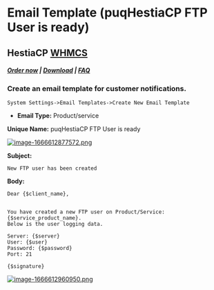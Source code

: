 # Email Template (puqHestiaCP FTP User is ready)

## HestiaCP **[WHMCS](https://puqcloud.com/link.php?id=77)**

##### [Order now](https://puqcloud.com/index.php?rp=/store/whmcs-module-hestiacp) | [Download](https://download.puqcloud.com/WHMCS/servers/PUQ_WHMCS-HestiaCP/) | [FAQ](https://faq.puqcloud.com/) 

### Create an email template for customer notifications.

```
System Settings->Email Templates->Create New Email Template
```

- **Email Type:** Product/service

**Unique Name:** puqHestiaCP FTP User is ready

[![image-1666612877572.png](https://doc.puq.info/uploads/images/gallery/2022-10/scaled-1680-/image-1666612877572.png)](https://doc.puq.info/uploads/images/gallery/2022-10/image-1666612877572.png)

**Subject:**

```
New FTP user has been created
```

**Body:**

```
Dear {$client_name},


You have created a new FTP user on Product/Service: {$service_product_name}. 
Below is the user logging data.

Server: {$server}
User: {$user}
Password: {$password}
Port: 21

{$signature}
```

[![image-1666612960950.png](https://doc.puq.info/uploads/images/gallery/2022-10/scaled-1680-/image-1666612960950.png)](https://doc.puq.info/uploads/images/gallery/2022-10/image-1666612960950.png)

